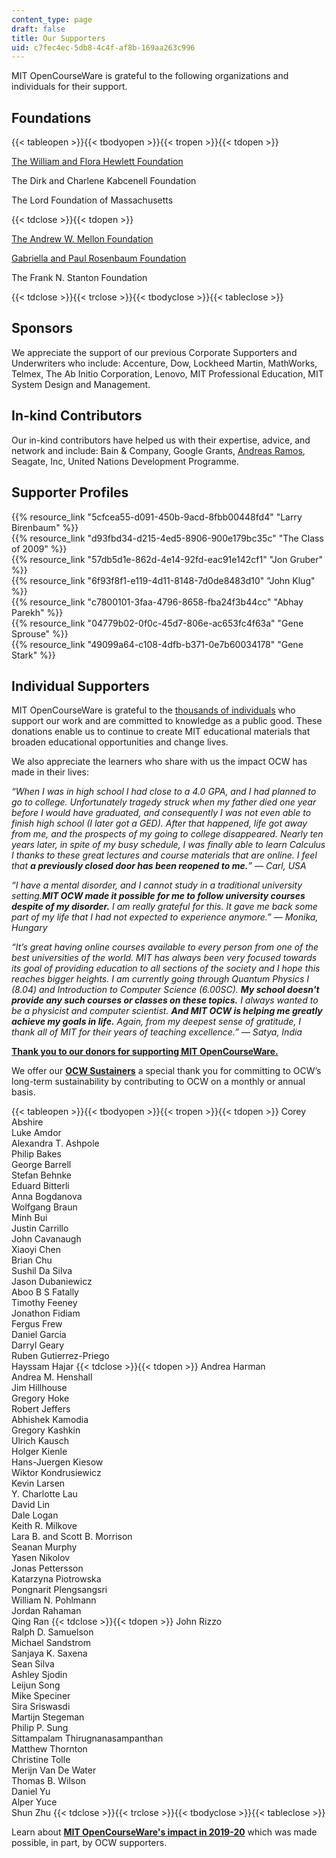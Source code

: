 ```yaml
---
content_type: page
draft: false
title: Our Supporters
uid: c7fec4ec-5db8-4c4f-af8b-169aa263c996
---
```

MIT OpenCourseWare is grateful to the following organizations and individuals for their support.

## **Foundations**

{{< tableopen >}}{{< tbodyopen >}}{{< tropen >}}{{< tdopen >}}

[The William and Flora Hewlett Foundation](http://www.hewlett.org/?utm_source=our-supporters&utm_medium=hewlett&utm_campaign=text_hewlett)

The Dirk and Charlene Kabcenell Foundation

The Lord Foundation of Massachusetts

{{< tdclose >}}{{< tdopen >}}

[The Andrew W. Mellon Foundation](http://www.mellon.org/?utm_source=our-supporters&utm_medium=mellon&utm_campaign=text_mellon)

[Gabriella and Paul Rosenbaum Foundation](http://www.rosenbaum-foundation.org/?utm_source=our-supporters&utm_medium=rosenbaum&utm_campaign=text_rosenbaum)

The Frank N. Stanton Foundation

{{< tdclose >}}{{< trclose >}}{{< tbodyclose >}}{{< tableclose >}}

## **Sponsors**

We appreciate the support of our previous Corporate Supporters and Underwriters who include: Accenture, Dow, Lockheed Martin, MathWorks, Telmex, The Ab Initio Corporation, Lenovo, MIT Professional Education, MIT System Design and Management.

## **In-kind Contributors**

Our in-kind contributors have helped us with their expertise, advice, and network and include: Bain & Company, Google Grants, [Andreas Ramos](http://andreas.com/), Seagate, Inc, United Nations Development Programme.

## **Supporter Profiles**

{{% resource_link "5cfcea55-d091-450b-9acd-8fbb00448fd4" "Larry Birenbaum" %}}   
{{% resource_link "d93fbd34-d215-4ed5-8906-900e179bc35c" "The Class of 2009" %}}   
{{% resource_link "57db5d1e-862d-4e14-92fd-eac91e142cf1" "Jon Gruber" %}}   
{{% resource_link "6f93f8f1-e119-4d11-8148-7d0de8483d10" "John Klug" %}}   
{{% resource_link "c7800101-3faa-4796-8658-fba24f3b44cc" "Abhay Parekh" %}}       
{{% resource_link "04779b02-0f0c-45d7-806e-ac653fc4f63a" "Gene Sprouse" %}}       
{{% resource_link "49099a64-c108-4dfb-b371-0e7b60034178" "Gene Stark" %}}

## **Individual Supporters**

MIT OpenCourseWare is grateful to the [thousands of individuals](https://giving.mit.edu/recognition/) who support our work and are committed to knowledge as a public good. These donations enable us to continue to create MIT educational materials that broaden educational opportunities and change lives.

We also appreciate the learners who share with us the impact OCW has made in their lives:

*“When I was in high school I had close to a 4.0 GPA, and I had planned to go to college. Unfortunately tragedy struck when my father died one year before I would have graduated, and consequently I was not even able to finish high school (I later got a GED). After that happened, life got away from me, and the prospects of my going to college disappeared. Nearly ten years later, in spite of my busy schedule, I was finally able to learn Calculus I thanks to these great lectures and course materials that are online. I feel that **a previously closed door has been reopened to me.**” — Carl, USA*

*“I have a mental disorder, and I cannot study in a traditional university setting.**MIT OCW made it possible for me to follow university courses despite of my disorder.** I am really grateful for this. It gave me back some part of my life that I had not expected to experience anymore.” — Monika, Hungary*

*“It’s great having online courses available to every person from one of the best universities of the world. MIT has always been very focused towards its goal of providing education to all sections of the society and I hope this reaches bigger heights. I am currently going through Quantum Physics I (8.04) and Introduction to Computer Science (6.00SC). **My school doesn't provide any such courses or classes on these topics.** I always wanted to be a physicist and computer scientist. **And MIT OCW is helping me greatly achieve my goals in life.** Again, from my deepest sense of gratitude, I thank all of MIT for their years of teaching excellence.” — Satya, India*

[**Thank you to our donors for supporting MIT OpenCourseWare.**](https://giving.mit.edu/recognition/)

We offer our [**OCW Sustainers**](https://giving.mit.edu/give/to/ocw-sustainer/) a special thank you for committing to OCW’s long-term sustainability by contributing to OCW on a monthly or annual basis.

{{< tableopen >}}{{< tbodyopen >}}{{< tropen >}}{{< tdopen >}}
Corey Abshire       
Luke Amdor       
Alexandra T. Ashpole       
Philip Bakes       
George Barrell       
Stefan Behnke       
Eduard Bitterli       
Anna Bogdanova       
Wolfgang Braun       
Minh Bui       
Justin Carrillo       
John Cavanaugh       
Xiaoyi Chen       
Brian Chu       
Sushil Da Silva       
Jason Dubaniewicz       
Aboo B S Fatally       
Timothy Feeney       
Jonathon Fidiam       
Fergus Frew       
Daniel Garcia       
Darryl Geary       
Ruben Gutierrez-Priego       
Hayssam Hajar
{{< tdclose >}}{{< tdopen >}}
Andrea Harman       
Andrea M. Henshall       
Jim Hillhouse       
Gregory Hoke       
Robert Jeffers       
Abhishek Kamodia       
Gregory Kashkin       
Ulrich Kausch       
Holger Kienle       
Hans-Juergen Kiesow       
Wiktor Kondrusiewicz       
Kevin Larsen       
Y. Charlotte Lau       
David Lin       
Dale Logan       
Keith R. Milkove       
Lara B. and Scott B. Morrison       
Seanan Murphy       
Yasen Nikolov       
Jonas Pettersson       
Katarzyna Piotrowska       
Pongnarit Plengsangsri       
William N. Pohlmann       
Jordan Rahaman       
Qing Ran
{{< tdclose >}}{{< tdopen >}}
John Rizzo       
Ralph D. Samuelson       
Michael Sandstrom       
Sanjaya K. Saxena       
Sean Silva       
Ashley Sjodin       
Leijun Song       
Mike Speciner       
Sira Sriswasdi       
Martijn Stegeman       
Philip P. Sung       
Sittampalam Thirugnanasampanthan       
Matthew Thornton       
Christine Tolle       
Merijn Van De Water       
Thomas B. Wilson       
Daniel Yu       
Alper Yuce       
Shun Zhu
{{< tdclose >}}{{< trclose >}}{{< tbodyclose >}}{{< tableclose >}}

Learn about [**MIT OpenCourseWare's impact in 2019-20**](https://old.ocw.mit.edu/give/our-supporters/2020-19_OCW_impact_report.pdf) which was made possible, in part, by OCW supporters.
